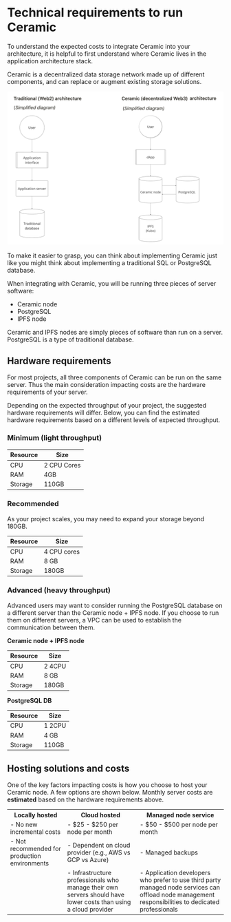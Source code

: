 # Technical requirements to run Ceramic

To understand the expected costs to integrate Ceramic into your architecture, it is helpful to first understand where Ceramic lives in the application architecture stack.

Ceramic is a decentralized data storage network made up of different components, and can replace or augment existing storage solutions.

![Architecture](/img/app-architecture-overview.png)


To make it easier to grasp, you can think about implementing Ceramic just like you might think about implementing a traditional SQL or PostgreSQL database.

When integrating with Ceramic, you will be running three pieces of server software:

- Ceramic node
- PostgreSQL
- IPFS node

Ceramic and IPFS nodes are simply pieces of software than run on a server. PostgreSQL is a type of traditional database.

## Hardware requirements

For most projects, all three components of Ceramic can be run on the same server. Thus the main consideration impacting costs are the hardware requirements of your server.

Depending on the expected throughput of your project, the suggested hardware requirements will differ. Below, you can find the estimated hardware requirements based on a different levels of expected throughput.

### Minimum (light throughput)

| Resource | Size |
| --- | --- |
| CPU |  2 CPU Cores |
| RAM | 4GB |
| Storage | 110GB |



### Recommended

As your project scales, you may need to expand your storage beyond 180GB.

| Resource | Size |
| --- | --- |
| CPU | 4 CPU cores |
| RAM | 8 GB |
| Storage | 180GB |


### Advanced (heavy throughput)

Advanced users may want to consider running the PostgreSQL database on a different server than the Ceramic node + IPFS node.  If you choose to run them on different servers, a VPC can be used to establish the communication between them.

**Ceramic node + IPFS node**

| Resource | Size |
| --- | --- |
| CPU | 2 4CPU |
| RAM | 8 GB |
| Storage | 180GB |



**PostgreSQL DB**

| Resource | Size |
| --- | --- |
| CPU | 1 2CPU |
| RAM | 4 GB |
| Storage | 110GB |


## Hosting solutions and costs

One of the key factors impacting costs is how you choose to host your Ceramic node.  A few options are shown below.  Monthly server costs are **estimated** based on the hardware requirements above.

<table style={{ width: "100%", borderCollapse: "collapse" }}>
  <tr>
    <th style={{ width: "33%", textAlign: "left", verticalAlign: "top" }}>Locally hosted</th>
    <th style={{ width: "33%", textAlign: "left", verticalAlign: "top" }}>Cloud hosted</th>
    <th style={{ width: "33%", textAlign: "left", verticalAlign: "top" }}>Managed node service</th>
  </tr>
  <tr>
    <td style={{ textAlign: "left", verticalAlign: "top" }}>- No new incremental costs</td>
    <td style={{ textAlign: "left", verticalAlign: "top" }}>- $25 - $250 per node per month</td>
    <td style={{ textAlign: "left", verticalAlign: "top" }}>- $50 - $500 per node per month</td>
  </tr>
  <tr>
    <td style={{ textAlign: "left", verticalAlign: "top" }}>- Not recommended for production environments</td>
    <td style={{ textAlign: "left", verticalAlign: "top" }}>- Dependent on cloud provider (e.g., AWS vs GCP vs Azure)</td>
    <td style={{ textAlign: "left", verticalAlign: "top" }}>- Managed backups</td>
  </tr>
  <tr>
    <td style={{ textAlign: "left", verticalAlign: "top" }}></td>
    <td style={{ textAlign: "left", verticalAlign: "top" }}>- Infrastructure professionals who manage their own servers should have lower costs than using a cloud provider</td>
    <td style={{ textAlign: "left", verticalAlign: "top" }}>- Application developers who prefer to use third party managed node services can offload node management responsibilities to dedicated professionals</td>
  </tr>
</table>


